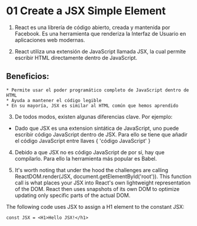 # 01 Create a JSX Simple Element

1. React es una librería de código abierto, creada y mantenida por Facebook. Es una herramienta que renderiza la Interfaz de Usuario en aplicaciones web modernas.

2. React utiliza una extensión de JavaScript llamada JSX, la cual permite escribir HTML directamente dentro de JavaScript.

## Beneficios: 
```
* Permite usar el poder programático completo de JavaScript dentro de HTML
* Ayuda a mantener el código legible
* En su mayoría, JSX es similar al HTML común que hemos aprendido
```

3. De todos modos, existen algunas diferencias clave. Por ejemplo:
* Dado que JSX es una extension sintática de JavaScript, uno puede escribir código JavaScript dentro de JSX. Para ello se tiene que añadir el código JavaScript entre llaves { 'código JavaScript' }

4. Debido a que JSX no es código JavaScript de por sí, hay que compilarlo. Para ello la herramienta más popular es Babel. 

5. It's worth noting that under the hood the challenges are calling ReactDOM.render(JSX, document.getElementById('root')). This function call is what places your JSX into React's own lightweight representation of the DOM. React then uses snapshots of its own DOM to optimize updating only specific parts of the actual DOM.

The following code uses JSX to assign a H1 element to the constant JSX:

```
const JSX = <H1>Hello JSX!</h1>
```

